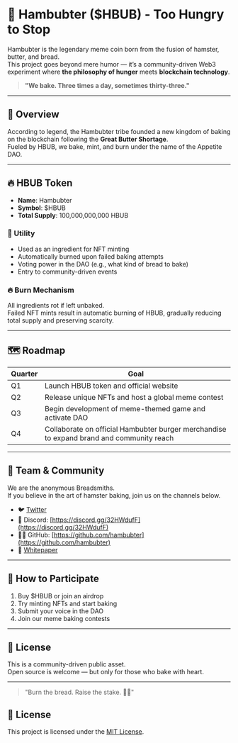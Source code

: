 # 🍔 Hambubter ($HBUB) - Too Hungry to Stop

Hambubter is the legendary meme coin born from the fusion of hamster, butter, and bread.  
This project goes beyond mere humor — it’s a community-driven Web3 experiment where **the philosophy of hunger** meets **blockchain technology**.

> **"We bake. Three times a day, sometimes thirty-three."**

---

## 🧠 Overview

According to legend, the Hambubter tribe founded a new kingdom of baking on the blockchain following the **Great Butter Shortage**.  
Fueled by HBUB, we bake, mint, and burn under the name of the Appetite DAO.

---

## 🔥 HBUB Token

- **Name**: Hambubter  
- **Symbol**: $HBUB  
- **Total Supply**: 100,000,000,000 HBUB

### 🧩 Utility
- Used as an ingredient for NFT minting  
- Automatically burned upon failed baking attempts  
- Voting power in the DAO (e.g., what kind of bread to bake)  
- Entry to community-driven events

### 🔥 Burn Mechanism
All ingredients rot if left unbaked.  
Failed NFT mints result in automatic burning of HBUB, gradually reducing total supply and preserving scarcity.

---

## 🗺️ Roadmap

| Quarter | Goal |
|---------|------|
| Q1      | Launch HBUB token and official website |
| Q2      | Release unique NFTs and host a global meme contest |
| Q3      | Begin development of meme-themed game and activate DAO |
| Q4      | Collaborate on official Hambubter burger merchandise to expand brand and community reach |

---

## 👥 Team & Community

We are the anonymous Breadsmiths.  
If you believe in the art of hamster baking, join us on the channels below.

- 🐦 [Twitter](https://twitter.com/hambubter)  
- 💬 Discord: [https://discord.gg/32HWdufF](https://discord.gg/32HWdufF) 
- 🧑‍💻 GitHub: [https://github.com/hambubter](https://github.com/hambubter)  
- 📄 [Whitepaper](https://hambubter.com/whitepaper.html)

---

## 🧈 How to Participate

1. Buy $HBUB or join an airdrop  
2. Try minting NFTs and start baking  
3. Submit your voice in the DAO  
4. Join our meme baking contests

---

## 📜 License

This is a community-driven public asset.  
Open source is welcome — but only for those who bake with heart.

---

> "Burn the bread. Raise the stake. 🍞🔥"

## 📜 License
This project is licensed under the [MIT License](./LICENSE).
